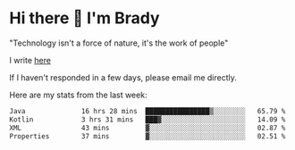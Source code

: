 # Hi there 👋 I'm Brady

"Technology isn't a force of nature, it's the work of people"

I write [here](https://github.com/hawk0120/blog)

If I haven't responded in a few days, please email me directly. 

Here are my stats from the last week:
<!--START_SECTION:waka-->

```txt
Java              16 hrs 28 mins  ████████████████▒░░░░░░░░   65.79 %
Kotlin            3 hrs 31 mins   ███▓░░░░░░░░░░░░░░░░░░░░░   14.09 %
XML               43 mins         ▓░░░░░░░░░░░░░░░░░░░░░░░░   02.87 %
Properties        37 mins         ▓░░░░░░░░░░░░░░░░░░░░░░░░   02.51 %
```

<!--END_SECTION:waka-->


